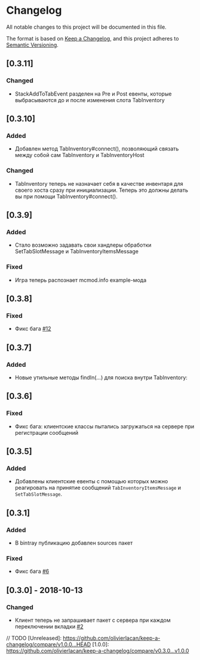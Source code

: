 # Changelog
All notable changes to this project will be documented in this file.

The format is based on [Keep a Changelog](https://keepachangelog.com/en/1.0.0/),
and this project adheres to [Semantic Versioning](https://semver.org/spec/v2.0.0.html).

## [0.3.11]
### Changed
- StackAddToTabEvent разделен на Pre и Post евенты, которые выбрасываются до и после изменения слота TabInventory

## [0.3.10]
### Added
- Добавлен метод TabInventory#connect(), позволяющий связать между собой сам TabInventory и TabInventoryHost
### Changed
- TabInventory теперь не назначает себя в качестве инвентаря для своего хоста сразу при инициализации. Теперь это должны делать вы при помощи TabInventory#connect().

## [0.3.9]
### Added
- Стало возможно задавать свои хандлеры обработки SetTabSlotMessage и TabInventoryItemsMessage
### Fixed
- Игра теперь распознает mcmod.info example-мода

## [0.3.8]
### Fixed
- Фикс бага [#12](https://github.com/RareScrap/MinecraftTabInventory/issues/12)

## [0.3.7]
### Added
- Новые утильные методы findIn(...) для поиска внутри TabInventory:

## [0.3.6]
### Fixed
- Фикс бага: клиентские классы пытались загружаться на сервере при регистрации сообщений

## [0.3.5]
### Added
- Добавлены клиентские евенты с помощью которых можно реагировать на принятие сообщений `TabInventoryItemsMessage` и `SetTabSlotMessage`.

## [0.3.1]
### Added
- В bintray публикацию добавлен sources пакет

### Fixed
- Фикс бага [#6](https://github.com/RareScrap/MinecraftTabInventory/issues/6)

## [0.3.0] - 2018-10-13
### Changed
- Клиент теперь не запрашивает пакет с сервера при каждом переключении вкладки [#2](https://github.com/RareScrap/MinecraftTabInventory/issues/2)

// TODO
[Unreleased]: https://github.com/olivierlacan/keep-a-changelog/compare/v1.0.0...HEAD
[1.0.0]: https://github.com/olivierlacan/keep-a-changelog/compare/v0.3.0...v1.0.0

